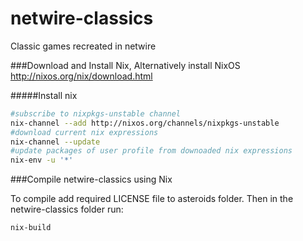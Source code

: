 netwire-classics
================

Classic games recreated in netwire

###Download and Install Nix, Alternatively install NixOS
http://nixos.org/nix/download.html

#####Install nix
```bash
#subscribe to nixpkgs-unstable channel
nix-channel --add http://nixos.org/channels/nixpkgs-unstable
#download current nix expressions
nix-channel --update
#update packages of user profile from downoaded nix expressions
nix-env -u '*'
```

###Compile netwire-classics using Nix

To compile add required LICENSE file to asteroids folder.
Then in the netwire-classics folder run:
```bash
nix-build
```
